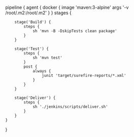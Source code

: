 pipeline {
    agent {
        docker {
            image 'maven:3-alpine' 
            args '-v /root/.m2:/root/.m2' 
        }
    }
    stages {
    
        stage('Build') { 
            steps {
                sh 'mvn -B -DskipTests clean package' 
            }
        }       
        
        stage('Test') {
            steps {
                sh 'mvn test'
            }
            post {
                always {
                    junit 'target/surefire-reports/*.xml'
                }
            }
        }
        
        stage('Deliver') {
            steps {
                sh './jenkins/scripts/deliver.sh'
            }
        }
    }
}